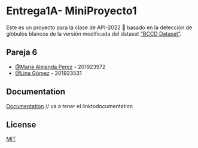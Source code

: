 
# Entrega1A- MiniProyecto1

Este es un proyecto para la clase de API-2022 🔧
basado en la detección de glóbulos blancos de la 
versión modificada del dataset 
[“BCCD Dataset”](https://public.roboflow.com/object-detection/bccd).




## Pareja 6

- [@Maria Alejanda Perez](https://github.com/maperezp) - 201923972 
- [@Lina Gómez](https://github.com/Lina-go) - 201923531


## Documentation

[Documentation](https://www.overleaf.com/read/ymfrrgzhhyhd)
// va a tener el linktodocumentation


## License

[MIT](https://choosealicense.com/licenses/mit/)

